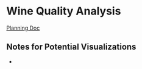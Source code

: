 # Wine Quality Analysis

[Planning Doc](https://docs.google.com/document/d/1uVibKWND0Janebm1w2Vqt4SGfnPrXkC4GSX_EOBcPzs/edit)


## Notes for Potential Visualizations
-
